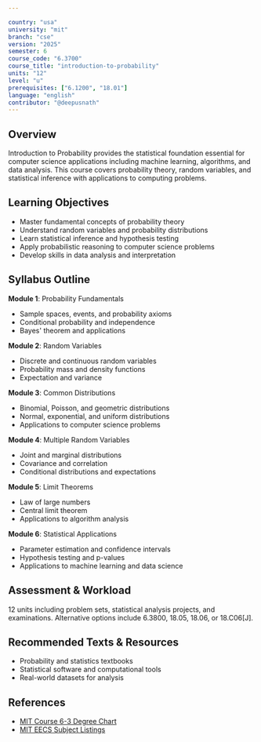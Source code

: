 ```yaml
---

country: "usa"
university: "mit"
branch: "cse"
version: "2025"
semester: 6
course_code: "6.3700"
course_title: "introduction-to-probability"
units: "12"
level: "u"
prerequisites: ["6.1200", "18.01"]
language: "english"
contributor: "@deepusnath"
---
```


## Overview

Introduction to Probability provides the statistical foundation essential for computer science applications including machine learning, algorithms, and data analysis. This course covers probability theory, random variables, and statistical inference with applications to computing problems.

## Learning Objectives

- Master fundamental concepts of probability theory
- Understand random variables and probability distributions
- Learn statistical inference and hypothesis testing
- Apply probabilistic reasoning to computer science problems
- Develop skills in data analysis and interpretation

## Syllabus Outline

**Module 1**: Probability Fundamentals
- Sample spaces, events, and probability axioms
- Conditional probability and independence
- Bayes' theorem and applications

**Module 2**: Random Variables
- Discrete and continuous random variables
- Probability mass and density functions
- Expectation and variance

**Module 3**: Common Distributions
- Binomial, Poisson, and geometric distributions
- Normal, exponential, and uniform distributions
- Applications to computer science problems

**Module 4**: Multiple Random Variables
- Joint and marginal distributions
- Covariance and correlation
- Conditional distributions and expectations

**Module 5**: Limit Theorems
- Law of large numbers
- Central limit theorem
- Applications to algorithm analysis

**Module 6**: Statistical Applications
- Parameter estimation and confidence intervals
- Hypothesis testing and p-values
- Applications to machine learning and data science

## Assessment & Workload

12 units including problem sets, statistical analysis projects, and examinations. Alternative options include 6.3800, 18.05, 18.06, or 18.C06[J].

## Recommended Texts & Resources

- Probability and statistics textbooks
- Statistical software and computational tools
- Real-world datasets for analysis

## References

- [MIT Course 6-3 Degree Chart](https://catalog.mit.edu/degree-charts/computer-science-engineering-course-6-3/)
- [MIT EECS Subject Listings](https://catalog.mit.edu/subjects/6/)
